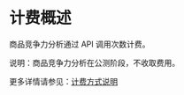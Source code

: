 # 计费概述

商品竞争力分析通过 API 调用次数计费。

说明：商品竞争力分析在公测阶段，不收取费用。

更多详情请参见：[计费方式说明](https://docs.jdcloud.com/cn/billing/pay-as-you-go)







     
    
